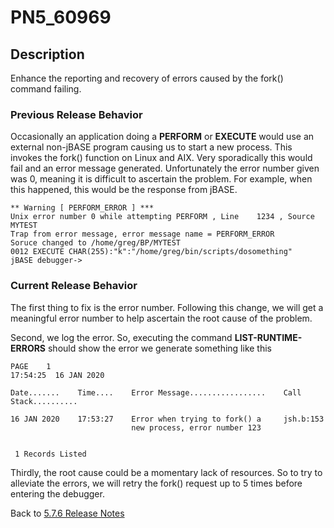 # PN5_60969

<PageHeader />  

## Description

Enhance the reporting and recovery of errors caused by the fork() command failing.

### Previous Release Behavior

Occasionally an application doing a **PERFORM** or **EXECUTE** would use an external non-jBASE program causing us to start a new process. This invokes the fork() function on Linux and AIX. Very sporadically this would fail and an error message generated. Unfortunately the error number given was 0, meaning it is difficult to ascertain the problem. For example, when this happened, this would be the response from jBASE.

```
** Warning [ PERFORM_ERROR ] ***
Unix error number 0 while attempting PERFORM , Line    1234 , Source MYTEST
Trap from error message, error message name = PERFORM_ERROR
Soruce changed to /home/greg/BP/MYTEST
0012 EXECUTE CHAR(255):"k":"/home/greg/bin/scripts/dosomething"
jBASE debugger->
```

### Current Release Behavior

The first thing to fix is the error number. Following this change, we will get a meaningful error number to help ascertain the root cause of the problem.

Second, we log the error. So, executing the command **LIST-RUNTIME-ERRORS** should show the error we generate something like this

```
PAGE    1                                                                                   17:54:25  16 JAN 2020

Date.......    Time....    Error Message.................    Call Stack..........

16 JAN 2020    17:53:27    Error when trying to fork() a     jsh.b:153
                           new process, error number 123


 1 Records Listed
```

Thirdly, the root cause could be a momentary lack of resources. So to try to alleviate the errors, we will retry the fork() request up to 5 times before entering the debugger.

Back to [5.7.6 Release Notes](../jbase-5.7.6-release-notes/README.md)

<PageFooter />
